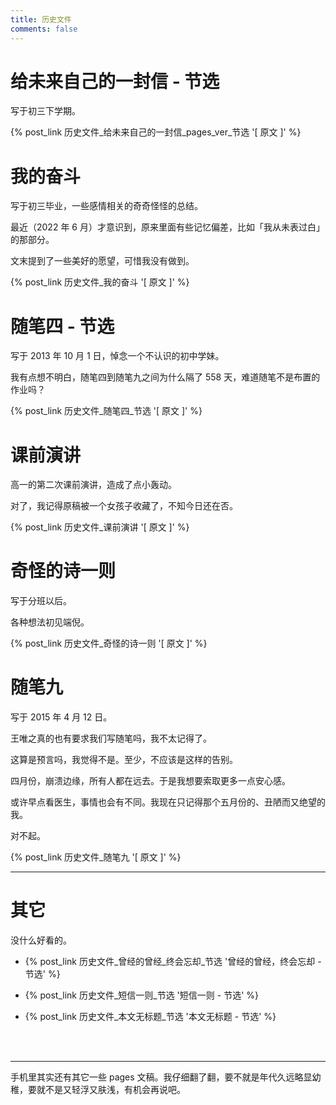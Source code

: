 ```yaml
---
title: 历史文件
comments: false
---
```


# 给未来自己的一封信 - 节选

写于初三下学期。

{% post_link 历史文件_给未来自己的一封信_pages_ver_节选 '[ 原文 ]' %}

# 我的奋斗

写于初三毕业，一些感情相关的奇奇怪怪的总结。

最近（2022 年 6 月）才意识到，原来里面有些记忆偏差，比如「我从未表过白」的那部分。

文末提到了一些美好的愿望，可惜我没有做到。

{% post_link 历史文件_我的奋斗 '[ 原文 ]' %}

# 随笔四 - 节选

写于 2013 年 10 月 1 日，悼念一个不认识的初中学妹。

我有点想不明白，随笔四到随笔九之间为什么隔了 558 天，难道随笔不是布置的作业吗？

{% post_link 历史文件_随笔四_节选 '[ 原文 ]' %}

# 课前演讲

高一的第二次课前演讲，造成了点小轰动。

对了，我记得原稿被一个女孩子收藏了，不知今日还在否。

{% post_link 历史文件_课前演讲 '[ 原文 ]' %}

# 奇怪的诗一则

写于分班以后。

各种想法初见端倪。

{% post_link 历史文件_奇怪的诗一则 '[ 原文 ]' %}

# 随笔九

写于 2015 年 4 月 12 日。

王唯之真的也有要求我们写随笔吗，我不太记得了。

这算是预言吗，我觉得不是。至少，不应该是这样的告别。

四月份，崩溃边缘，所有人都在远去。于是我想要索取更多一点安心感。

或许早点看医生，事情也会有不同。我现在只记得那个五月份的、丑陋而又绝望的我。

对不起。

{% post_link 历史文件_随笔九 '[ 原文 ]' %}

------

# 其它

没什么好看的。

- {% post_link 历史文件_曾经的曾经_终会忘却_节选 '曾经的曾经，终会忘却 - 节选' %}

- {% post_link 历史文件_短信一则_节选 '短信一则 - 节选' %}

- {% post_link 历史文件_本文无标题_节选 '本文无标题 - 节选' %}

<br>

<br>

------

手机里其实还有其它一些 pages 文稿。我仔细翻了翻，要不就是年代久远略显幼稚，要就不是又轻浮又肤浅，有机会再说吧。
